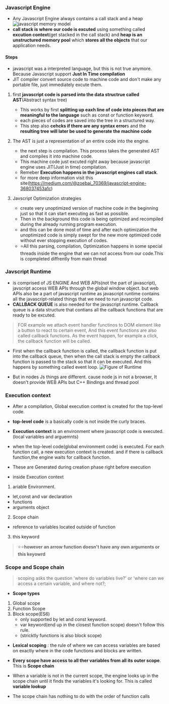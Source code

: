 ### Javascript Engine
- Any Javascript Engine always contains a call stack and a heap
![javascript memory model](https://blog.kakaocdn.net/dn/bAGG5c/btqChFytmpg/qLtzgp3ahZgqkcIlD9mtkK/img.png)
 - **call stack is where our code is excuted** using something called **excution context**(get stacked in the call stack) and **heap is an unstructured memory pool** which **stores all the objects** that our application needs.
 
#### Steps
- javascript was a interpreted language, but this is not true anymore. Because Javascript support **Just In Time compilation**
- JIT compiler convert source code to machine code and don't make any portable file, just immediately excute them.

1. first **javascript code is parsed into the data structrue called AST**(Abstract syntax tree)
   - This works by first **splitting up eaxh line of code into pieces that are meaningful to the language** such as const or function keyword.
   - each pieces of codes are saved into the tree in a structured way.
   - This step also **cehcks if there are any syntax error**s and the **resulting tree will later be used to generate the machine code**
 
2. The AST is just a representation of an entire code into the engine.
   - the next step is compilation. This process takes the generated AST and compiles it into machine code.
   - This machine code just excuted right away because javascript engine uses JIT(Just in time) compilation.
   - Remeber **Execution happens in the javascript engines call stack**.
   - for more deep information visit this site(https://medium.com/@zoebai_70369/javascript-engine-368037453a1c)
  
3. Javscript Optimization strategies
   -  create very unoptimized version of machine code in the beginning just so that it can start executing as fast as possible.
   -  Then in the background this code is being optimized and recompiled during the already running program execution.
   - and this can be done most of time and after each optimization the unoptimized code is simply swept for the new more optimized code without ever stopping execution of codes.
   - ⭐All this parsing, compilation, Optimization happens in some special threads inside the engine that we can not access from our code.This is copmpleted diffrently from main thread
  
### Javscript Runtime 
- is comprised of JS ENGINE And WEB APIs(not the part of javascript), javscript access WEB APIs through the global window object. but web APIs also be a part of javascript runtime as javascript runtime contains all the javascript-related things that we need to run javascript code.
- **CALLBACK QUEUE** is also needed for the javascript runtime. Callback queue is a data structure that contians all the callback functions that are ready to be excuted.
> FOR example we attach event handler functinos to DOM element like a button to react to certain event, And this event functions are also called callback functions. As the event happen, for example a click, the callback function will be called.
- First when the callback function is called, the callback function is put into the callback queue, then when the call stack is empty the callback function is passed to the stack so that it can be executed. And this happens by something called event loop.
![Figure of Runtime](https://cdn-images-1.medium.com/max/1600/1*lZ-KXoVNUSOwaq7q8zUBDg.png)

- But in nodes Js things are different. cause node js in not a browser, It doesn't provide WEB APIs but C++ Bindings and thread pool

### Execution context
- After a compilation, Global execution context is created for the top-level code.
- **top-level code** is a basically code is not inside the curly braces.
- **Execution context** is an environment where javascript code is executed.(local variables and arguemnts)
- when the top-level code(global environment code) is executed. For each function call, a new execution context is created. and if there is callback function,the engine waits for callback function.


- These are Generated during creation phase right before execution
- inside Execution context 
 1. ariable Environment.
  - let,const and var declaration
  - functions
  - arguments object
  
 2. Scope chain
  - reference to variables located outside of function
  
 3. this keyword
 
 > ⭐⭐**however an arrow function doesn't have any own arguments or this keyowrd**
 
 
 ### Scope and Scope chain 
 > scoping asks the question 'where do variables live?' or 'where can we access a certain variable, and where not?;
 
- **Scope types**
 1. Global scope
 2. Function Scope
 3. Block scope(ES6)
    - only supported by let and const keyword.
    - var keyword(end up in the closest function scope) doesn't follow this rule.
    - (stricktly functions is also block scope)

 - **Lexical scoping** : the rule of where we can access variables are based on exactly where in the code functions and blocks are written.
 - **Every scope have access to all ther variables from all its outer scope**. This is **Scope chain**
 - When a variable is not in the current scope, the engine looks up in the scope chain until it finds the variables it's looking for. This is called **variable lookup**
 
 - The scope chain has nothing to do with the order of function calls
